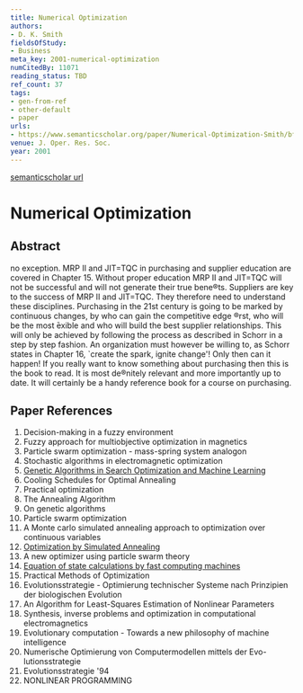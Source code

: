 ```yaml
---
title: Numerical Optimization
authors:
- D. K. Smith
fieldsOfStudy:
- Business
meta_key: 2001-numerical-optimization
numCitedBy: 11071
reading_status: TBD
ref_count: 37
tags:
- gen-from-ref
- other-default
- paper
urls:
- https://www.semanticscholar.org/paper/Numerical-Optimization-Smith/bf86896c23300a46b7fc76298e365984c0b05105?sort=total-citations
venue: J. Oper. Res. Soc.
year: 2001
---
```


[semanticscholar url](https://www.semanticscholar.org/paper/Numerical-Optimization-Smith/bf86896c23300a46b7fc76298e365984c0b05105?sort=total-citations)

# Numerical Optimization

## Abstract

no exception. MRP II and JIT=TQC in purchasing and supplier education are covered in Chapter 15. Without proper education MRP II and JIT=TQC will not be successful and will not generate their true bene®ts. Suppliers are key to the success of MRP II and JIT=TQC. They therefore need to understand these disciplines. Purchasing in the 21st century is going to be marked by continuous changes, by who can gain the competitive edge ®rst, who will be the most ̄exible and who will build the best supplier relationships. This will only be achieved by following the process as described in Schorr in a step by step fashion. An organization must however be willing to, as Schorr states in Chapter 16, `create the spark, ignite change'! Only then can it happen! If you really want to know something about purchasing then this is the book to read. It is most de®nitely relevant and more importantly up to date. It will certainly be a handy reference book for a course on purchasing.

## Paper References

1. Decision-making in a fuzzy environment
2. Fuzzy approach for multiobjective optimization in magnetics
3. Particle swarm optimization - mass-spring system analogon
4. Stochastic algorithms in electromagnetic optimization
5. [Genetic Algorithms in Search Optimization and Machine Learning](1988-genetic-algorithms-in-search-optimization-and-machine-learning.md)
6. Cooling Schedules for Optimal Annealing
7. Practical optimization
8. The Annealing Algorithm
9. On genetic algorithms
10. Particle swarm optimization
11. A Monte carlo simulated annealing approach to optimization over continuous variables
12. [Optimization by Simulated Annealing](1983-optimization-by-simulated-annealing.md)
13. A new optimizer using particle swarm theory
14. [Equation of state calculations by fast computing machines](1953-equation-of-state-calculations-by-fast-computing-machines.md)
15. Practical Methods of Optimization
16. Evolutionsstrategie - Optimierung technischer Systeme nach Prinzipien der biologischen Evolution
17. An Algorithm for Least-Squares Estimation of Nonlinear Parameters
18. Synthesis, inverse problems and optimization in computational electromagnetics
19. Evolutionary computation - Towards a new philosophy of machine intelligence
20. Numerische Optimierung von Computermodellen mittels der Evo-lutionsstrategie
21. Evolutionsstrategie '94
22. NONLINEAR PROGRAMMING
